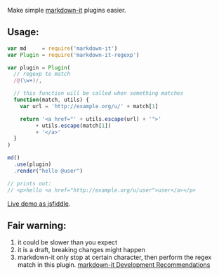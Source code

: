 
Make simple [markdown-it](https://github.com/markdown-it/markdown-it) plugins easier.

## Usage:

```js
var md     = require('markdown-it')
var Plugin = require('markdown-it-regexp')

var plugin = Plugin(
  // regexp to match
  /@(\w+)/,

  // this function will be called when something matches
  function(match, utils) {
    var url = 'http://example.org/u/' + match[1]

    return '<a href="' + utils.escape(url) + '">'
         + utils.escape(match[1])
         + '</a>'
  }
)

md()
  .use(plugin)
  .render("hello @user")

// prints out:
// <p>hello <a href="http://example.org/u/user">user</a></p>
```

[Live demo as jsfiddle](https://jsfiddle.net/arve0/nz0Lb6ox/).

## Fair warning:

1. it could be slower than you expect
2. it is a draft, breaking changes might happen
3. markdown-it only stop at certain character, then perform the regex match in this plugin. [markdown-it Development Recommendations](https://github.com/markdown-it/markdown-it/blob/master/docs/development.md)
